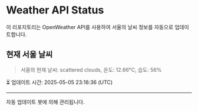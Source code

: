 
# Weather API Status

이 리포지토리는 OpenWeather API를 사용하여 서울의 날씨 정보를 자동으로 업데이트합니다.

## 현재 서울 날씨
> 서울의 현재 날씨: scattered clouds, 온도: 12.66°C, 습도: 56%

⏳ 업데이트 시간: 2025-05-05 23:18:36 (UTC)

---
자동 업데이트 봇에 의해 관리됩니다.

